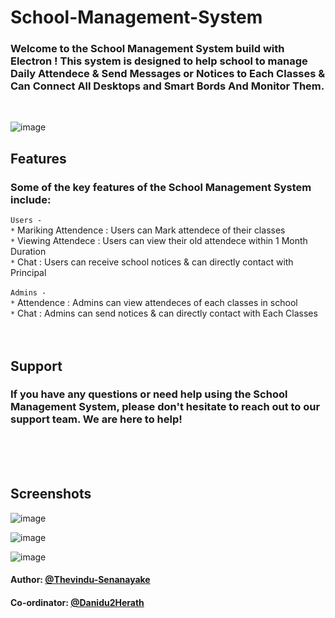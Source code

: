 # School-Management-System

### Welcome to the School Management System build with Electron ! This system is designed to help school to manage Daily Attendece & Send Messages or Notices to Each Classes & Can Connect All Desktops and Smart Bords And Monitor Them.

<br>

![image](https://user-images.githubusercontent.com/93876046/209993799-38370183-eeb9-4e98-a696-be439dbe5781.png)

## Features

### Some of the key features of the School Management System include:

`Users - `<br>
`*` Mariking Attendence : Users can Mark attendece of their classes <br>
`*` Viewing Attendece : Users can view their old attendece within 1 Month Duration<br>
`*` Chat : Users can receive school notices & can directly contact with Principal <br><br>
`Admins - `<br>
`*` Attendence : Admins can view attendeces of each classes in school<br>
`*` Chat : Admins can send notices & can directly contact with Each Classes <br><br><br>

## Support

### If you have any questions or need help using the School Management System, please don't hesitate to reach out to our support team. We are here to help!

<br><br><br>

## Screenshots

![image](https://user-images.githubusercontent.com/93876046/210008000-4707243a-24eb-4e47-aa7b-3975fda828b4.png)

![image](https://user-images.githubusercontent.com/93876046/210008064-4dc63313-b00f-4e95-9fd8-18ed4a53e029.png)

![image](https://user-images.githubusercontent.com/93876046/210008280-310dee6f-17b5-4569-ad1b-47e5b330a5be.png)

#### Author: [@Thevindu-Senanayake](https://github.com/Thevindu-Senanayake)<br>

#### Co-ordinator: [@Danidu2Herath](https://github.com/danidu2herath)
